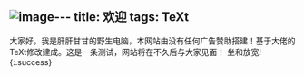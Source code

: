 ![image](https://github.com/GanGan1/gangan1.github.io/assets/142008387/6221ea93-085e-4b16-83ef-4cdb2661e1ca)---
title: 欢迎
tags: TeXt
---
大家好，我是肝肝甘甘的野生电脑，本网站由没有任何广告赞助搭建！基于大佬的TeXt修改建成。这是一条测试，网站将在不久后与大家见面！
坐和放宽! 
{:.success}
